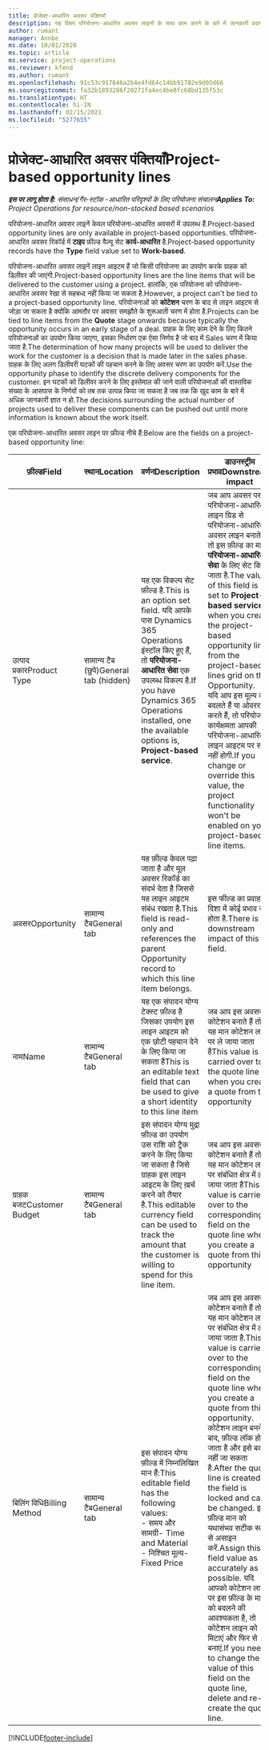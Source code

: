 ```yaml
---
title: प्रोजेक्ट-आधारित अवसर पंक्तियाँ
description: यह विषय परियोजना-आधारित अवसर लाइनों के साथ काम करने के बारे में जानकारी प्रदान करता है.
author: rumant
manager: Annbe
ms.date: 10/01/2020
ms.topic: article
ms.service: project-operations
ms.reviewer: kfend
ms.author: rumant
ms.openlocfilehash: 91c53c917846a2b4e4fd64c14bb91782e9d05d66
ms.sourcegitcommit: fa32b1893286f20271fa4ec4be8fc68bd135f53c
ms.translationtype: HT
ms.contentlocale: hi-IN
ms.lasthandoff: 02/15/2021
ms.locfileid: "5277655"
---
```

# <a name="project-based-opportunity-lines"></a><span data-ttu-id="85fab-103">प्रोजेक्ट-आधारित अवसर पंक्तियाँ</span><span class="sxs-lookup"><span data-stu-id="85fab-103">Project-based opportunity lines</span></span>

<span data-ttu-id="85fab-104">_**इस पर लागू होता है:** संसाधन/गैर-स्टॉक -आधारित परिदृश्यों के लिए परियोजना संचालन_</span><span class="sxs-lookup"><span data-stu-id="85fab-104">_**Applies To:** Project Operations for resource/non-stocked based scenarios_</span></span>


<span data-ttu-id="85fab-105">परियोजना-आधारित अवसर लाइनें केवल परियोजना-आधारित अवसरों में उपलब्ध हैं.</span><span class="sxs-lookup"><span data-stu-id="85fab-105">Project-based opportunity lines are only available in project-based opportunities.</span></span> <span data-ttu-id="85fab-106">परियोजना-आधारित अवसर रिकॉर्ड में **टाइप** फ़ील्ड वैल्यू सेट **कार्य-आधारित** है.</span><span class="sxs-lookup"><span data-stu-id="85fab-106">Project-based opportunity records have the **Type** field value set to **Work-based**.</span></span>

<span data-ttu-id="85fab-107">परियोजना-आधारित अवसर लाइनें लाइन आइटम हैं जो किसी परियोजना का उपयोग करके ग्राहक को डिलीवर की जाएंगी.</span><span class="sxs-lookup"><span data-stu-id="85fab-107">Project-based opportunity lines are the line items that will be delivered to the customer using a project.</span></span> <span data-ttu-id="85fab-108">हालांकि, एक परियोजना को परियोजना-आधारित अवसर रेखा से सहबध्द नहीं किया जा सकता है.</span><span class="sxs-lookup"><span data-stu-id="85fab-108">However, a project can't be tied to a project-based opportunity line.</span></span> <span data-ttu-id="85fab-109">परियोजनाओं को **कोटेशन** चरण के बाद से लाइन आइटम से जोड़ा जा सकता है क्योंकि आमतौर पर अवसर समझौते के शुरूआती चरण में होता है.</span><span class="sxs-lookup"><span data-stu-id="85fab-109">Projects can be tied to line items from the **Quote** stage onwards because typically the opportunity occurs in an early stage of a deal.</span></span> <span data-ttu-id="85fab-110">ग्राहक के लिए काम देने के लिए कितने परियोजनाओं का उपयोग किया जाएगा, इसका निर्धारण एक ऐसा निर्णय है जो बाद में Sales चरण में किया जाता है.</span><span class="sxs-lookup"><span data-stu-id="85fab-110">The determination of how many projects will be used to deliver the work for the customer is a decision that is made later in the sales phase.</span></span> <span data-ttu-id="85fab-111">ग्राहक के लिए अलग डिलीवरी घटकों की पहचान करने के लिए अवसर चरण का उपयोग करें.</span><span class="sxs-lookup"><span data-stu-id="85fab-111">Use the opportunity phase to identify the discrete delivery components for the customer.</span></span> <span data-ttu-id="85fab-112">इन घटकों को डिलीवर करने के लिए इस्तेमाल की जाने वाली परियोजनाओं की वास्तविक संख्या के आसपास के निर्णयों को तब तक उत्पन्न किया जा सकता है जब तक कि खुद काम के बारे में अधिक जानकारी ज्ञात न हो.</span><span class="sxs-lookup"><span data-stu-id="85fab-112">The decisions surrounding the actual number of projects used to deliver these components can be pushed out until more information is known about the work itself.</span></span>

<span data-ttu-id="85fab-113">एक परियोजना-आधारित अवसर लाइन पर फ़ील्ड नीचे हैं:</span><span class="sxs-lookup"><span data-stu-id="85fab-113">Below are the fields on a project-based opportunity line:</span></span>

| <span data-ttu-id="85fab-114">**फ़ील्ड**</span><span class="sxs-lookup"><span data-stu-id="85fab-114">**Field**</span></span> | <span data-ttu-id="85fab-115">**स्थान**</span><span class="sxs-lookup"><span data-stu-id="85fab-115">**Location**</span></span> | <span data-ttu-id="85fab-116">**वर्णन**</span><span class="sxs-lookup"><span data-stu-id="85fab-116">**Description**</span></span> | <span data-ttu-id="85fab-117">**डाउनस्ट्रीम प्रभाव**</span><span class="sxs-lookup"><span data-stu-id="85fab-117">**Downstream impact**</span></span> |
| --- | --- | --- | --- |
| <span data-ttu-id="85fab-118">उत्पाद प्रकार</span><span class="sxs-lookup"><span data-stu-id="85fab-118">Product Type</span></span> | <span data-ttu-id="85fab-119">सामान्य टैब (छुपे)</span><span class="sxs-lookup"><span data-stu-id="85fab-119">General tab (hidden)</span></span> | <span data-ttu-id="85fab-120">यह एक विकल्प सेट फ़ील्ड है.</span><span class="sxs-lookup"><span data-stu-id="85fab-120">This is an option set field.</span></span> <span data-ttu-id="85fab-121">यदि आपके पास Dynamics 365 Operations इंस्टॉल किए हुए हैं, तो **परियोजना-आधारित सेवा** एक उपलब्ध विकल्प है.</span><span class="sxs-lookup"><span data-stu-id="85fab-121">If you have Dynamics 365 Operations installed, one the available options is, **Project-based service**.</span></span>  | <span data-ttu-id="85fab-122">जब आप अवसर पर परियोजना-आधारित लाइन ग्रिड से परियोजना-आधारित अवसर लाइन बनाते हैं तो इस फ़ील्ड का मान **परियोजना-आधारित सेवा** के लिए सेट किया जाता है.</span><span class="sxs-lookup"><span data-stu-id="85fab-122">The value of this field is set to **Project-based service** when you create the project-based opportunity line from the project-based lines grid on the Opportunity.</span></span> <br> <span data-ttu-id="85fab-123">यदि आप इस मूल्य को बदलते हैं या ओवरराइड करते हैं, तो परियोजना कार्यक्षमता आपकी परियोजना-आधारित लाइन आइटम पर सक्षम नहीं होगी.</span><span class="sxs-lookup"><span data-stu-id="85fab-123">If you change or override this value, the project functionality won't be enabled on your project-based line items.</span></span> |
| <span data-ttu-id="85fab-124">अवसर</span><span class="sxs-lookup"><span data-stu-id="85fab-124">Opportunity</span></span> | <span data-ttu-id="85fab-125">सामान्य टैब</span><span class="sxs-lookup"><span data-stu-id="85fab-125">General tab</span></span> | <span data-ttu-id="85fab-126">यह फ़ील्ड केवल पढ़ा जाता है और मूल अवसर रिकॉर्ड का संदर्भ देता है जिससे यह लाइन आइटम संबंध रखता है.</span><span class="sxs-lookup"><span data-stu-id="85fab-126">This field is read-only and references the parent Opportunity record to which this line item belongs.</span></span> | <span data-ttu-id="85fab-127">इस फील्ड का प्रवाह की दिशा में कोई प्रभाव नहीं होता है.</span><span class="sxs-lookup"><span data-stu-id="85fab-127">There is no downstream impact of this field.</span></span> |
| <span data-ttu-id="85fab-128">नाम</span><span class="sxs-lookup"><span data-stu-id="85fab-128">Name</span></span> | <span data-ttu-id="85fab-129">सामान्य टैब</span><span class="sxs-lookup"><span data-stu-id="85fab-129">General tab</span></span> | <span data-ttu-id="85fab-130">यह एक संपादन योग्य टेक्स्ट फ़ील्ड है जिसका उपयोग इस लाइन आइटम को एक छोटी पहचान देने के लिए किया जा सकता है</span><span class="sxs-lookup"><span data-stu-id="85fab-130">This is an editable text field that can be used to give a short identity to this line item</span></span> | <span data-ttu-id="85fab-131">जब आप इस अवसर से कोटेशन बनाते हैं तो यह मान कोटेशन लाइन पर ले जाया जाता है</span><span class="sxs-lookup"><span data-stu-id="85fab-131">This value is carried over to the quote line when you create a quote from this opportunity</span></span> |
| <span data-ttu-id="85fab-132">ग्राहक बजट</span><span class="sxs-lookup"><span data-stu-id="85fab-132">Customer Budget</span></span> | <span data-ttu-id="85fab-133">सामान्य टैब</span><span class="sxs-lookup"><span data-stu-id="85fab-133">General tab</span></span> | <span data-ttu-id="85fab-134">इस संपादन योग्य मुद्रा फ़ील्ड का उपयोग उस राशि को ट्रैक करने के लिए किया जा सकता है जिसे ग्राहक इस लाइन आइटम के लिए ख़र्च करने को तैयार है.</span><span class="sxs-lookup"><span data-stu-id="85fab-134">This editable currency field can be used to track the amount that the customer is willing to spend for this line item.</span></span> | <span data-ttu-id="85fab-135">जब आप इस अवसर से कोटेशन बनाते हैं तो यह मान कोटेशन लाइन पर संबंधित क्षेत्र में ले जाया जाता है</span><span class="sxs-lookup"><span data-stu-id="85fab-135">This value is carried over to the corresponding field on the quote line when you create a quote from this opportunity</span></span> |
| <span data-ttu-id="85fab-136">बिलिंग विधि</span><span class="sxs-lookup"><span data-stu-id="85fab-136">Billing Method</span></span> | <span data-ttu-id="85fab-137">सामान्य टैब</span><span class="sxs-lookup"><span data-stu-id="85fab-137">General tab</span></span> | <span data-ttu-id="85fab-138">इस संपादन योग्य फ़ील्ड में निम्नलिखित मान हैं:</span><span class="sxs-lookup"><span data-stu-id="85fab-138">This editable field has the following values:</span></span></br><span data-ttu-id="85fab-139">- समय और सामग्री</span><span class="sxs-lookup"><span data-stu-id="85fab-139">- Time and Material</span></span></br><span data-ttu-id="85fab-140">- निश्चित मूल्य</span><span class="sxs-lookup"><span data-stu-id="85fab-140">- Fixed Price</span></span> | <span data-ttu-id="85fab-141">जब आप इस अवसर से कोटेशन बनाते हैं तो यह मान कोटेशन लाइन पर संबंधित क्षेत्र में ले जाया जाता है.</span><span class="sxs-lookup"><span data-stu-id="85fab-141">This value is carried over to the corresponding field on the quote line when you create a quote from this opportunity.</span></span> <span data-ttu-id="85fab-142">कोटेशन लाइन बनने के बाद, फ़ील्ड लॉक हो जाता है और इसे बदला नहीं जा सकता है.</span><span class="sxs-lookup"><span data-stu-id="85fab-142">After the quote line is created, the field is locked and can't be changed.</span></span> <span data-ttu-id="85fab-143">इस फ़ील्ड मान को यथासंभव सटीक रूप से असाइन करें.</span><span class="sxs-lookup"><span data-stu-id="85fab-143">Assign this field value as accurately as possible.</span></span> <span data-ttu-id="85fab-144">यदि आपको कोटेशन लाइन पर इस फ़ील्ड के मान को बदलने की आवश्यकता है, तो कोटेशन लाइन को मिटाएं और फिर से बनाएं.</span><span class="sxs-lookup"><span data-stu-id="85fab-144">If you need to change the value of this field on the quote line, delete and re-create the quote line.</span></span> |


[!INCLUDE[footer-include](../includes/footer-banner.md)]